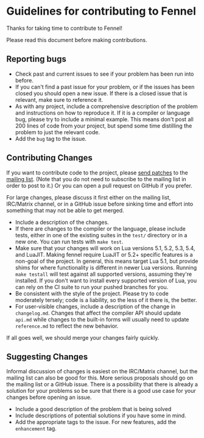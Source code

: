 # Guidelines for contributing to Fennel

Thanks for taking time to contribute to Fennel!

Please read this document before making contributions.

## Reporting bugs

* Check past and current issues to see if your problem has been run into before.
* If you can't find a past issue for your problem, or if the issues has been
  closed you should open a new issue. If there is a closed issue that is
  relevant, make sure to reference it.
* As with any project, include a comprehensive description of the problem and
  instructions on how to reproduce it. If it is a compiler or language bug,
  please try to include a minimal example. This means don't post all 200 lines
  of code from your project, but spend some time distilling the problem to just
  the relevant code.
* Add the `bug` tag to the issue.

## Contributing Changes

If you want to contribute code to the project, please [send patches][1] to the
[mailing list][2]. (Note that you do not need to subscribe to the mailing list
in order to post to it.) Or you can open a pull request on GitHub if you prefer.

For large changes, please discuss it first either on the mailing list,
IRC/Matrix channel, or in a GitHub issue before sinking time and effort into
something that may not be able to get merged.

* Include a description of the changes.
* If there are changes to the compiler or the language, please include tests,
  either in one of the existing suites in the `test/` directory or in a new
  one. You can run tests with `make test`.
* Make sure that your changes will work on Lua versions 5.1, 5.2, 5.3, 5.4, and
  LuaJIT. Making fennel require LuaJIT or 5.2+ specific features is a
  non-goal of the project. In general, this means target Lua 5.1, but provide
  shims for where functionality is different in newer Lua versions. Running
  `make testall` will test against all supported versions, assuming they're
  installed. If you don't want to install every supported version of
  Lua, you can rely on the CI suite to run your pushed branches for you.
* Be consistent with the style of the project. Please try to code moderately
  tersely; code is a liability, so the less of it there is, the better.
* For user-visible changes, include a description of the change in
  `changelog.md`. Changes that affect the compiler API should update `api.md`
  while changes to the built-in forms will usually need to update
  `reference.md` to reflect the new behavior.

If all goes well, we should merge your changes fairly quickly.

## Suggesting Changes

Informal discussion of changes is easiest on the IRC/Matrix channel, but the
mailing list can also be good for this. More serious proposals should go on the
mailing list or a GitHub issue. There is a possibility that there is already a
solution for your problems so be sure that there is a good use case for your
changes before opening an issue.

* Include a good description of the problem that is being solved
* Include descriptions of potential solutions if you have some in mind.
* Add the appropriate tags to the issue. For new features, add the `enhancement` tag.

[1]: https://man.sr.ht/git.sr.ht/send-email.md
[2]: https://lists.sr.ht/%7Etechnomancy/fennel
